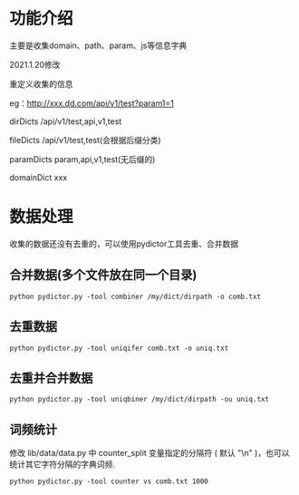 # 功能介绍

主要是收集domain、path、param、js等信息字典

2021.1.20修改

重定义收集的信息

eg：http://xxx.dd.com/api/v1/test?param1=1

dirDicts /api/v1/test,api,v1,test

fileDicts /api/v1/test,test(会根据后缀分类)

paramDicts param,api,v1,test(无后缀的)

domainDict xxx


# 数据处理
收集的数据还没有去重的，可以使用pydictor工具去重、合并数据

## 合并数据(多个文件放在同一个目录)

`python pydictor.py -tool combiner /my/dict/dirpath -o comb.txt`

## 去重数据

`python pydictor.py -tool uniqifer comb.txt -o uniq.txt`

## 去重并合并数据

`python pydictor.py -tool uniqbiner /my/dict/dirpath -ou uniq.txt`

## 词频统计

修改 lib/data/data.py 中 counter_split 变量指定的分隔符 ( 默认 "\n" )，也可以统计其它字符分隔的字典词频.

`python pydictor.py -tool counter vs comb.txt 1000`
